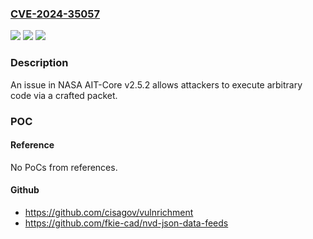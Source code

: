 ### [CVE-2024-35057](https://cve.mitre.org/cgi-bin/cvename.cgi?name=CVE-2024-35057)
![](https://img.shields.io/static/v1?label=Product&message=n%2Fa&color=blue)
![](https://img.shields.io/static/v1?label=Version&message=n%2Fa&color=blue)
![](https://img.shields.io/static/v1?label=Vulnerability&message=n%2Fa&color=brighgreen)

### Description

An issue in NASA AIT-Core v2.5.2 allows attackers to execute arbitrary code via a crafted packet.

### POC

#### Reference
No PoCs from references.

#### Github
- https://github.com/cisagov/vulnrichment
- https://github.com/fkie-cad/nvd-json-data-feeds

